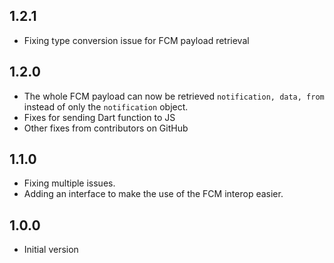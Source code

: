 ## 1.2.1

- Fixing type conversion issue for FCM payload retrieval 

## 1.2.0

- The whole FCM payload can now be retrieved `notification, data, from` instead of only the `notification` object.
- Fixes for sending Dart function to JS
- Other fixes from contributors on GitHub

## 1.1.0

- Fixing multiple issues.
- Adding an interface to make the use of the FCM interop easier.

## 1.0.0

- Initial version
